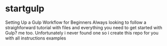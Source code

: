 # startgulp
Setting Up a Gulp Workflow for Beginners
Always looking to follow a straighforward tutorial with files and everything you need to get started with Gulp? me too. 
Unfortunately i never found one so i create this repo for you with all instructions examples


